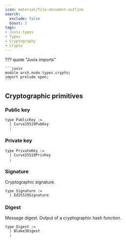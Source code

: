 ```yaml
---
icon: material/file-document-outline
search:
  exclude: false
  boost: 2
tags:
- Juvix-types
- Types
- Cryptography
- Crypto
---
```


??? quote "Juvix imports"

    ```juvix
    module arch.node.types.crypto;
    import prelude open;
    ```

## Cryptographic primitives

### Public key

```juvix
type PublicKey :=
  | Curve25519PubKey
  ;
```

### Private key

```juvix
type PrivateKey :=
  | Curve25519PrivKey
  ;
```

### Signature

Cryptographic signature.

```juvix
type Signature :=
  | Ed25519Signature
```

### Digest

Message digest.
Output of a cryptographic hash function.

```juvix
type Digest :=
  | Blake3Digest
  ;
```
